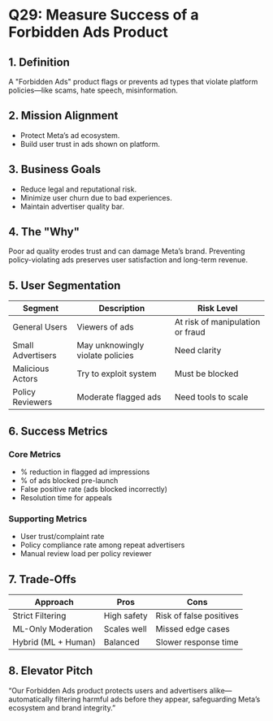 # Q29: Measure Success of a Forbidden Ads Product

## 1. Definition
A "Forbidden Ads" product flags or prevents ad types that violate platform policies—like scams, hate speech, misinformation.

## 2. Mission Alignment
- Protect Meta’s ad ecosystem.
- Build user trust in ads shown on platform.

## 3. Business Goals
- Reduce legal and reputational risk.
- Minimize user churn due to bad experiences.
- Maintain advertiser quality bar.

## 4. The "Why"
Poor ad quality erodes trust and can damage Meta’s brand. Preventing policy-violating ads preserves user satisfaction and long-term revenue.

## 5. User Segmentation

| Segment            | Description                            | Risk Level                        |
|--------------------|----------------------------------------|-----------------------------------|
| General Users      | Viewers of ads                         | At risk of manipulation or fraud  |
| Small Advertisers  | May unknowingly violate policies       | Need clarity                      |
| Malicious Actors   | Try to exploit system                  | Must be blocked                   |
| Policy Reviewers   | Moderate flagged ads                   | Need tools to scale               |

## 6. Success Metrics

### Core Metrics
- % reduction in flagged ad impressions
- % of ads blocked pre-launch
- False positive rate (ads blocked incorrectly)
- Resolution time for appeals

### Supporting Metrics
- User trust/complaint rate
- Policy compliance rate among repeat advertisers
- Manual review load per policy reviewer

## 7. Trade-Offs

| Approach               | Pros                             | Cons                             |
|------------------------|-----------------------------------|----------------------------------|
| Strict Filtering       | High safety                      | Risk of false positives          |
| ML-Only Moderation     | Scales well                      | Missed edge cases                |
| Hybrid (ML + Human)    | Balanced                         | Slower response time             |

## 8. Elevator Pitch
“Our Forbidden Ads product protects users and advertisers alike—automatically filtering harmful ads before they appear, safeguarding Meta’s ecosystem and brand integrity.”
